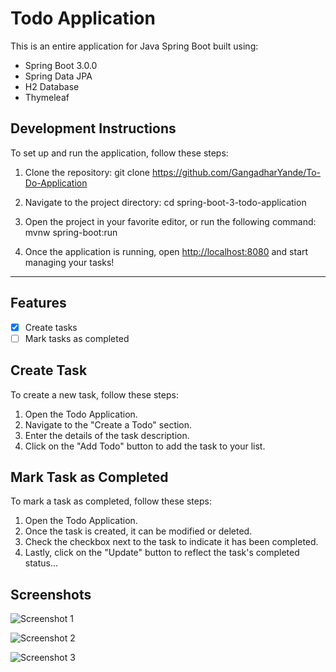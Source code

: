 # Todo Application

This is an entire application for Java Spring Boot built using:

- Spring Boot 3.0.0
- Spring Data JPA
- H2 Database
- Thymeleaf

## Development Instructions

To set up and run the application, follow these steps:

1. Clone the repository:
git clone https://github.com/GangadharYande/To-Do-Application



2. Navigate to the project directory:
cd spring-boot-3-todo-application



3. Open the project in your favorite editor, or run the following command:
mvnw spring-boot:run




4. Once the application is running, open [http://localhost:8080](http://localhost:8080) and start managing your tasks!
 -----

## Features

- [x] Create tasks
- [ ] Mark tasks as completed

## Create Task

To create a new task, follow these steps:

1. Open the Todo Application.
2. Navigate to the "Create a Todo" section.
3. Enter the details of the task description.
4. Click on the "Add Todo" button to add the task to your list.

## Mark Task as Completed

To mark a task as completed, follow these steps:

1. Open the Todo Application.
2. Once the task is created, it can be modified or deleted.
3. Check the checkbox next to the task to indicate it has been completed.
4. Lastly, click on the "Update" button to reflect the task's completed status...

## Screenshots

![Screenshot 1](https://github.com/GangadharYande/To-Do-Application/assets/36783781/4ff1b10e-cdb0-4f21-bc19-081c76e5b936)

![Screenshot 2](https://github.com/GangadharYande/To-Do-Application/assets/36783781/673c5020-3daa-4496-89e9-b470d066d5f2)

![Screenshot 3](https://github.com/GangadharYande/To-Do-Application/assets/36783781/fcaca442-6292-4388-8cc4-835c213a4609)
